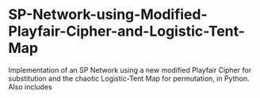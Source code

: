 # SP-Network-using-Modified-Playfair-Cipher-and-Logistic-Tent-Map
Implementation of an SP Network using a new modified Playfair Cipher for substitution and the chaotic Logistic-Tent Map for permutation, in Python. Also includes 
